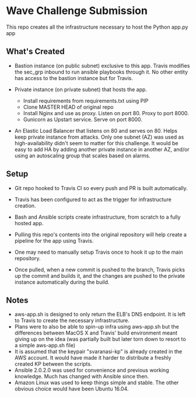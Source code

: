# Wave Challenge Submission
This repo creates all the infrastructure necessary to host the Python app.py app

## What's Created
- Bastion instance (on public subnet) exclusive to this app. Travis modifies the sec_grp inbound to run ansible playbooks through it. No other entity has access to the bastion instance but for Travis.

- Private instance (on private subnet) that hosts the app. 
   - Install requirements from requirements.txt using PIP
   - Clone MASTER HEAD of original repo
   - Install Nginx and use as proxy. Listen on port 80. Proxy to port 8000.
   - Gunicorn as Upstart service. Serve on port 8000.

- An Elastic Load Balancer that listens on 80 and serves on 80. Helps keep private instance from attacks. Only one subnet (AZ) was used as high-availability didn't seem to matter for this challenge. It would be easy to add HA by adding another private instance in another AZ, and/or using an autoscaling group that scales based on alarms. 

## Setup
- Git repo hooked to Travis CI so every push and PR is built automatically.
- Travis has been configured to act as the trigger for infrastructure creation.
- Bash and Ansible scripts create infrastructure, from scratch to a fully hosted app.

- Pulling this repo's contents into the original repository will help create a pipeline for the app using Travis.
- One may need to manually setup Travis once to hook it up to the main repository.
- Once pulled, when a new commit is pushed to the branch, Travis picks up the commit and builds it, and the changes are pushed to the private instance automatically during the build.

## Notes
- aws-app.sh is designed to only return the ELB's DNS endpoint. It is left to Travis to create the necessary infrastructure. 
- Plans were to also be able to spin-up infra using aws-app.sh but the differences between MacOS X and Travis' build environment meant giving up on the idea (was partially built but later torn down to resort to a simple aws-app.sh file)
- It is assumed that the keypair "svaranasi-kp" is already created in the AWS account. It would have made it harder to distribute a freshly created KP between the scripts.
- Ansible 2.0.2.0 was used for convenience and previous working knowledge. Much has changed with Ansible since then.
- Amazon Linux was used to keep things simple and stable. The other obvious choice would have been Ubuntu 16.04. 
